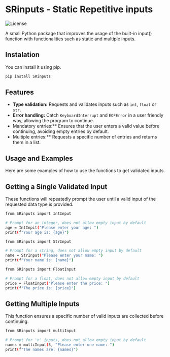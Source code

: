 # SRinputs - Static Repetitive inputs
![License](https://img.shields.io/github/license/keyles-Py/SRinputs)

A small Python package that improves the usage of the built-in input() function with functionalities such as static and multiple inputs.

## Instalation

You can install it using pip.

```bash
pip install SRinputs
```

## Features

* **Type validation:** Requests and validates inputs such as `int`, `float` or `str`.
* **Error handling:** Catch `KeyboardInterrupt` and `EOFError` in a user friendly way, allowing the program to continue.
* Mandatory entries:** Ensures that the user enters a valid value before continuing, avoiding empty entries by default.
* Multiple entries:** Requests a specific number of entries and returns them in a list.

## Usage and Examples
Here are some examples of how to use the functions to get validated inputs.

## Getting a Single Validated Input
These functions will repeatedly prompt the user until a valid input of the requested data type is provided.

```bash
from SRinputs import IntInput

# Prompt for an integer, does not allow empty input by default
age = IntInpit("Please enter your age: ")
print(f"Your age is: {age}")
```

```bash
from SRinputs import StrInput

# Prompt for a string, does not allow empty input by default
name = StrInput("Please enter your name: ")
print(f"Your name is: {name}")
```

```bash
from SRinputs import FloatInput

# Prompt for a float, does not allow empty input by default
price = FloatInput("Please enter the price: ")
print(f"The price is: {price}")
```
## Getting Multiple Inputs

This function ensures a specific number of valid inputs are collected before continuing.

```bash
from SRinputs import multiInput

# Prompt for 'n' inputs, does not allow empty input by default
names = multiInput(5, "Please enter one name: ")
print(f"The names are: {names}")
```

